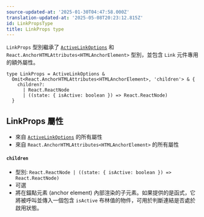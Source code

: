 ```yaml
---
source-updated-at: '2025-01-30T04:47:58.000Z'
translation-updated-at: '2025-05-08T20:23:12.815Z'
id: LinkPropsType
title: LinkProps type
---
```


`LinkProps` 型別繼承了 [`ActiveLinkOptions`](./ActiveLinkOptionsType.md) 和 `React.AnchorHTMLAttributes<HTMLAnchorElement>` 型別，並包含 `Link` 元件專用的額外屬性。

```tsx
type LinkProps = ActiveLinkOptions &
  Omit<React.AnchorHTMLAttributes<HTMLAnchorElement>, 'children'> & {
    children?:
      | React.ReactNode
      | ((state: { isActive: boolean }) => React.ReactNode)
  }
```

## LinkProps 屬性

- 來自 [`ActiveLinkOptions`](./ActiveLinkOptionsType.md) 的所有屬性
- 來自 `React.AnchorHTMLAttributes<HTMLAnchorElement>` 的所有屬性

#### `children`

- 型別: `React.ReactNode | ((state: { isActive: boolean }) => React.ReactNode)`
- 可選
- 將在錨點元素 (anchor element) 內部渲染的子元素。如果提供的是函式，它將被呼叫並傳入一個包含 `isActive` 布林值的物件，可用於判斷連結是否處於啟用狀態。
